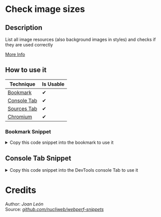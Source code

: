 # Check image sizes

## Description

List all image resources (also background images in styles) and checks if they are used correctly

[More Info](https://developer.mozilla.org/en-US/docs/Web/API/PerformanceResourceTiming)

## How to use it

<!-- START-HOW_TO[bookmark,console-tab,sources-tab,chromium] -->


| Technique   | Is Usable  |
| ----------- | ---------- |
| [Bookmark](https://github.com/push-based/web-performance-tools/blob/main/docs/how-to-use-it-with-bookmarks) |      ✔    | 
| [Console Tab](https://github.com/push-based/web-performance-tools/blob/main/docs/how-to-use-it-with-console-tab.md) |      ✔    | 
| [Sources Tab](https://github.com/push-based/web-performance-tools/blob/main/docs/how-to-use-it-with-sources-tab.md) |      ✔    | 
| [Chromium](https://github.com/push-based/web-performance-tools/blob/main/docs/how-to-use-it-with-chromium.md)       |      ✔    |
    


### Bookmark Snippet



<details>

<summary>Copy this code snippet into the bookmark to use it</summary>


```javascript

javascript:(() => {function getImgs(sortBy) {
    const imgs = [];
    const resourceListEntries = performance.getEntriesByType("resource");
    resourceListEntries.forEach(({ name, transferSize, encodedBodySize, decodedBodySize, initiatorType, }) => {
        if (initiatorType == "img") {
            imgs.push({
                name,
                transferSize,
                decodedBodySize,
                encodedBodySize,
            });
        }
    });
    const imgList = imgs.sort((a, b) => {
        return b[sortBy] - a[sortBy];
    });
    return imgList;
}
console.table(getImgs("encodedBodySize"));
})()
``` 




</details>



## Console Tab Snippet

<details>

<summary>Copy this code snippet into the DevTools console Tab to use it</summary>


```javascript

function getImgs(sortBy) {
    const imgs = [];
    const resourceListEntries = performance.getEntriesByType("resource");
    resourceListEntries.forEach(({ name, transferSize, encodedBodySize, decodedBodySize, initiatorType, }) => {
        if (initiatorType == "img") {
            imgs.push({
                name,
                transferSize,
                decodedBodySize,
                encodedBodySize,
            });
        }
    });
    const imgList = imgs.sort((a, b) => {
        return b[sortBy] - a[sortBy];
    });
    return imgList;
}
console.table(getImgs("encodedBodySize"));

``` 




</details>




<!-- END-HOW_TO -->














# Credits

Author: _Joan León_  
Source: _[github.com/nucliweb/webperf-snippets](https://github.com/nucliweb/webperf-snippets/blob/main/README.md#first-and-third-party-script-info)_  

